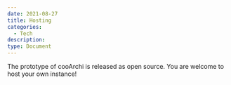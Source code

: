 ```yaml
---
date: 2021-08-27
title: Hosting
categories:
  - Tech
description: 
type: Document
---
```

The prototype of cooArchi is released as open source. You are welcome to host your own instance!
